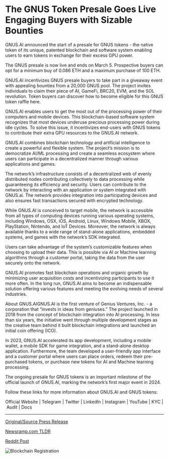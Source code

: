 # The GNUS Token Presale Goes Live Engaging Buyers with Sizable Bounties

GNUS.AI announced the start of a presale for GNUS tokens - the native token of its unique, patented blockchain and software system enabling users to earn tokens in exchange for their excess GPU power.

The GNUS presale is now live and ends on March 5. Prospective buyers can opt for a minimum buy of 0.086 ETH and a maximum purchase of 100 ETH.

GNUS.AI incentivizes GNUS presale buyers to take part in a giveaway event with appealing bounties from a 20,000 GNUS pool. The project invites individuals to claim their piece of AI, GameFi, BRC20, EVM, and the SOL revolution. Token buyers can discover how to become eligible for this GNUS token raffle here.

GNUS.AI enables users to get the most out of the processing power of their computers and mobile devices. This blockchain-based software system recognizes that most devices underuse precious processing power during idle cycles. To solve this issue, it incentivizes end-users with GNUS tokens to contribute their extra GPU resources to the GNUS.AI network.

GNUS.AI combines blockchain technology and artificial intelligence to create a powerful and flexible system. The project’s mission is to democratize AI/ML processing and create a seamless ecosystem where users can participate in a decentralized manner through various applications and games.

The network’s infrastructure consists of a decentralized web of evenly distributed nodes contributing collectively to data processing while guaranteeing its efficiency and security. Users can contribute to the network by interacting with an application or system integrated with GNUS.ai. The network provides integration into participating devices and also ensures fast transactions secured with encrypted technology.

While GNUS.AI is conceived to target mobile, the network is accessible from all types of computing devices running various operating systems, including Windows, OSX, iOS, Android, Linux, Windows Mobile, XBOX, PlayStation, Nintendo, and IoT Devices. Moreover, the network is always available thanks to a wide range of stand-alone applications, embedded systems, and games with the network’s SDK integrated.

Users can take advantage of the system’s customizable features when choosing to upload their data. This is possible via AI or Machine learning algorithms through a customer portal, taking the data from the user securely onto the network.

GNUS.AI promotes fast blockchain operations and organic growth by minimizing user acquisition costs and incentivizing participants to use it more often. In the long run, GNUS.AI aims to become an indispensable solution offering various features and meeting the evolving needs of several industries.

About GNUS.AIGNUS.AI is the first venture of Genius Ventures, Inc. - a corporation that “invests in ideas from geniuses.” The project launched in 2018 from the concept of blockchain integration into AI processing. In less than six years, the initiative went through multiple development stages as the creative team behind it built blockchain integrations and launched an initial coin offering (ICO).

In 2023, GNUS.AI accelerated its app development, including a mobile wallet, a mobile SDK for game integration, and a stand-alone desktop application. Furthermore, the team developed a user-friendly app interface and a customer portal where users can place orders, redeem their pre-purchased tokens, or purchase new tokens for AI and Machine learning processing.

The ongoing presale for GNUS tokens is an important milestone of the official launch of GNUS.AI, marking the network’s first major event in 2024.

Follow these links for more information about GNUS.AI and GNUS tokens:

Official Website | Telegram | Twitter | LinkedIn | Instagram | YouTube | KYC | Audit | Docs 

---

[Original/Source Press Release](https://blockchainwire.io/press-release/the-gnus-token-presale-goes-live-engaging-buyers-with-sizable-bounties)
                    

[Newsramp.com TLDR](None) 



[Reddit Post](https://www.reddit.com/r/technology_press/comments/1b6rmp7/gnusai_announces_presale_for_gnus_tokens/) 



![Blockchain Registration](https://cdn.newsramp.app/blockchainwire/qrcode/243/4/noteLdNO.webp)